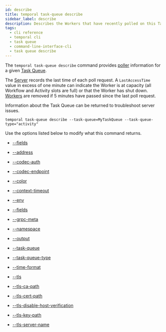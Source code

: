 ```yaml
---
id: describe
title: temporal task-queue describe
sidebar_label: describe
description: Describes the Workers that have recently polled on this Task Queue.
tags:
  - cli reference
  - temporal cli
  - task queue
  - command-line-interface-cli
  - task queue describe
---
```


The `temporal task-queue describe` command provides [poller](/dev-guide/worker-performance#poller-count) information for a given [Task Queue](/concepts/what-is-a-task-queue).

The [Server](/concepts/what-is-the-temporal-server) records the last time of each poll request.
A `LastAccessTime` value in excess of one minute can indicate the Worker is at capacity (all Workflow and Activity slots are full) or that the Worker has shut down.
[Workers](/concepts/what-is-a-worker) are removed if 5 minutes have passed since the last poll request.

Information about the Task Queue can be returned to troubleshoot server issues.

`temporal task-queue describe --task-queue=MyTaskQueue --task-queue-type="activity"`

Use the options listed below to modify what this command returns.

- [--fields](/cli/cmd-options/fields)
- [--address](/cli/cmd-options/address)

- [--codec-auth](/cli/cmd-options/codec-auth)

- [--codec-endpoint](/cli/cmd-options/codec-endpoint)

- [--color](/cli/cmd-options/color)

- [--context-timeout](/cli/cmd-options/context-timeout)

- [--env](/cli/cmd-options/env)

- [--fields](/cli/cmd-options/fields)

- [--grpc-meta](/cli/cmd-options/grpc-meta)

- [--namespace](/cli/cmd-options/namespace)

- [--output](/cli/cmd-options/output)

- [--task-queue](/cli/cmd-options/task-queue)

- [--task-queue-type](/cli/cmd-options/task-queue-type)

- [--time-format](/cli/cmd-options/time-format)

- [--tls](/cli/cmd-options/tls)

- [--tls-ca-path](/cli/cmd-options/tls-ca-path)

- [--tls-cert-path](/cli/cmd-options/tls-cert-path)

- [--tls-disable-host-verification](/cli/cmd-options/tls-disable-host-verification)

- [--tls-key-path](/cli/cmd-options/tls-key-path)

- [--tls-server-name](/cli/cmd-options/tls-server-name)
